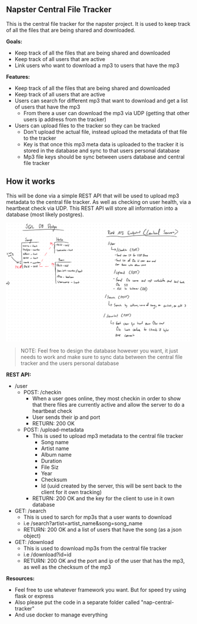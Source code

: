 ## Napster Central File Tracker

This is the central file tracker for the napster project. It is used to keep track of all the files that are being shared and downloaded.

**Goals:**

- Keep track of all the files that are being shared and downloaded
- Keep track of all users that are active
- Link users who want to download a mp3 to users that have the mp3

**Features:**

- Keep track of all the files that are being shared and downloaded
- Keep track of all users that are active
- Users can search for different mp3 that want to download and get a list of users that have the mp3
  - From there a user can download the mp3 via UDP (getting that other users ip address from the tracker)
- Users can upload files to the tracker so they can be tracked
  - Don't upload the actual file, instead upload the metadata of that file to the tracker
  - Key is that once this mp3 meta data is uploaded to the tracker it is stored in the database and sync to that users personal database
  - Mp3 file keys should be sync between users database and central file tracker

## How it works

This will be done via a simple REST API that will be used to upload mp3 metadata to the central file tracker. As well as checking on user health, via a heartbeat check via UDP. This REST API will store all information into a database (most likely postgres).

![](./assets/whiteboard-backend.png)

> NOTE: Feel free to design the database however you want, it just needs to work and make sure to sync data between the central file tracker and the users personal database

**REST API:**

- /user
  - POST: /checkin
    - When a user goes online, they most checkin in order to show that there files are currently active and allow the server to do a heartbeat check
    - User sends their ip and port
    - RETURN: 200 OK
  - POST: /upload-metadata
    - This is used to upload mp3 metadata to the central file tracker
      - Song name
      - Artist name
      - Album name
      - Duration
      - File Siz
      - Year
      - Checksum
      - Id (uuid created by the server, this will be sent back to the client for it own tracking)
    - RETURN: 200 OK and the key for the client to use in it own database
- GET: /search
  - This is used to sarch for mp3s that a user wants to download
  - i.e /search?artist=artist_name&song=song_name
  - RETURN: 200 OK and a list of users that have the song (as a json object)
- GET: /download
  - This is used to download mp3s from the central file tracker
  - i.e /download?id=id
  - RETURN: 200 OK and the port and ip of the user that has the mp3, as well as the checksum of the mp3

**Resources:**

- Feel free to use whatever framework you want. But for speed try using flask or express
- Also please put the code in a separate folder called "nap-central-tracker"
- And use docker to manage everything
